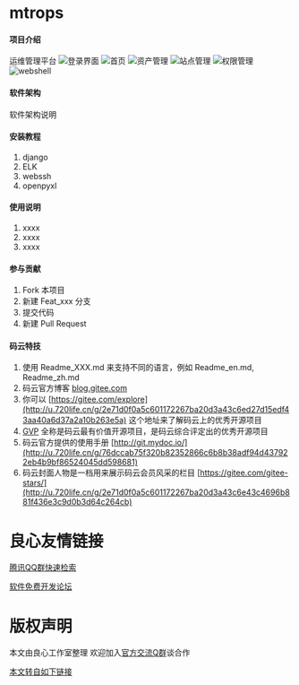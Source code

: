 # mtrops

#### 项目介绍
运维管理平台
![登录界面](https://gitee.com/uploads/images/2018/0620/150427_c7b3a516_578265.png "屏幕截图.png")
![首页](https://gitee.com/uploads/images/2018/0620/150506_d455c153_578265.png "屏幕截图.png")
![资产管理](https://gitee.com/uploads/images/2018/0620/150531_dd01efa8_578265.png "屏幕截图.png")
![站点管理](https://gitee.com/uploads/images/2018/0620/150653_fcaac1cb_578265.png "屏幕截图.png")
![权限管理](https://gitee.com/uploads/images/2018/0620/150728_4abde699_578265.png "屏幕截图.png")
![webshell](https://gitee.com/uploads/images/2018/0620/150808_f676accc_578265.png "屏幕截图.png")


#### 软件架构
软件架构说明


#### 安装教程

1. django 
2. ELK
3. webssh
4. openpyxl

#### 使用说明

1. xxxx
2. xxxx
3. xxxx

#### 参与贡献

1. Fork 本项目
2. 新建 Feat_xxx 分支
3. 提交代码
4. 新建 Pull Request


#### 码云特技

1. 使用 Readme\_XXX.md 来支持不同的语言，例如 Readme\_en.md, Readme\_zh.md
2. 码云官方博客 [blog.gitee.com](http://u.720life.cn/g/4d9d51ba66eeb41dfb9759648c593bf554785fd0e6ab49d2f13e98afcb69bbc7)
3. 你可以 [https://gitee.com/explore](http://u.720life.cn/g/2e71d0f0a5c601172267ba20d3a43c6ed27d15edf43aa40a6d37a2a10b263e5a) 这个地址来了解码云上的优秀开源项目
4. [GVP](http://u.720life.cn/g/2e71d0f0a5c601172267ba20d3a43c6eb5ad9b84ebe402667383e4a11c785b2d) 全称是码云最有价值开源项目，是码云综合评定出的优秀开源项目
5. 码云官方提供的使用手册 [http://git.mydoc.io/](http://u.720life.cn/g/76dccab75f320b82352866c6b8b38adf94d437922eb4b9bf86524045dd598681)
6. 码云封面人物是一档用来展示码云会员风采的栏目 [https://gitee.com/gitee-stars/](http://u.720life.cn/g/2e71d0f0a5c601172267ba20d3a43c6e43c4696b881f436e3c9d0b3d64c264cb)


 # 良心友情链接

[腾讯QQ群快速检索](http://u.720life.cn/s/8cf73f7c)

[软件免费开发论坛](http://u.720life.cn/s/bbb01dc0)

# 版权声明 

本文由良心工作室整理 欢迎加入[官方交流Q群](https://u.720life.cn/s/f2316816)谈合作

[本文转自如下链接](http://u.720life.cn/g/2e71d0f0a5c601172267ba20d3a43c6ec863f3960950d71ae311627f5b6bf8e3b1457020aa952f4db96b2b93d4084634cf7a5974d1269980349bc950d31c10d2)